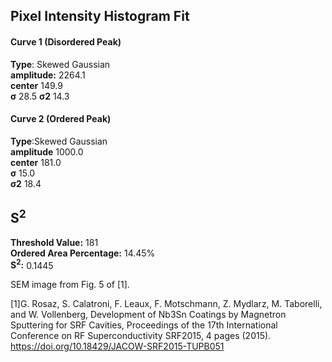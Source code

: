## Pixel Intensity Histogram Fit

#### Curve 1 (Disordered Peak)
**Type**: Skewed Gaussian\
**amplitude:** 2264.1\
**center** 149.9\
**σ** 28.5
**σ2** 14.3


#### Curve 2 (Ordered Peak)
**Type**:Skewed Gaussian\
**amplitude** 1000.0\
**center** 181.0\
**σ** 15.0\
**σ2** 18.4


## S<sup>2</sup>
**Threshold Value:** 181\
**Ordered Area Percentage:** 14.45%\
**S<sup>2</sup>:** 0.1445


SEM image from Fig. 5 of [1].

[1]G. Rosaz, S. Calatroni, F. Leaux, F. Motschmann, Z. Mydlarz, M. Taborelli, and W. Vollenberg, Development of Nb3Sn Coatings by Magnetron Sputtering for SRF Cavities, Proceedings of the 17th International Conference on RF Superconductivity SRF2015, 4 pages (2015).
https://doi.org/10.18429/JACOW-SRF2015-TUPB051

